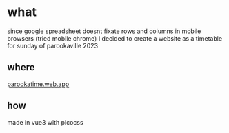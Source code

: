 # what
since google spreadsheet doesnt fixate rows and columns in mobile browsers (tried mobile chrome) I decided to create a website as a timetable for sunday of parookaville 2023

## where
[parookatime.web.app](https://parookatime.web.app)

## how
made in vue3 with picocss
